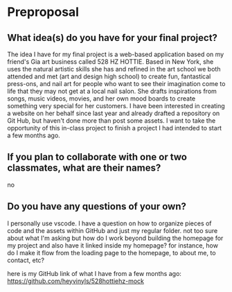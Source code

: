# Preproposal

## What idea(s) do you have for your final project?

The idea I have for my final project is a web-based application based on my friend's Gia art business called 528 HZ HOTTIE. Based in New York, she uses the natural artistic skills she has and refined in the art school we both attended and met (art and design high school) to create fun, fantastical press-ons, and nail art for people who want to see their imagination come to life that they may not get at a local nail salon. She drafts inspirations from songs, music videos, movies, and her own mood boards to create something very special for her customers. I have been interested in creating a website on her behalf since last year and already drafted a repository on Git Hub, but haven't done more than post some assets. I want to take the opportunity of this in-class project to finish a project I had intended to start a few months ago.

## If you plan to collaborate with one or two classmates, what are their names?

no

## Do you have any questions of your own?

I personally use vscode. I have a question on how to organize pieces of code and the assets within GitHub and just my regular folder. not too sure about what I'm asking but how do I work beyond building the homepage for my project and also have it linked inside my homepage? for instance, how do I make it flow from the loading page to the homepage, to about me, to contact, etc? 


here is my GitHub link of what I have from a few months ago: https://github.com/heyvinyls/528hottiehz-mock

